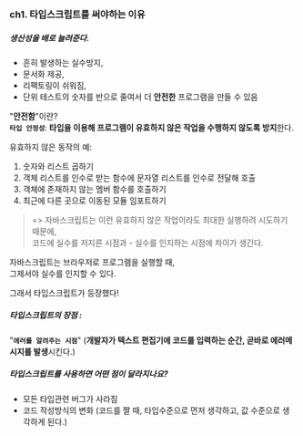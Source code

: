 ### ch1. 타입스크립트를 써야하는 이유

##### 생산성을 배로 늘려준다.
- 흔히 발생하는 실수방지, 
- 문서화 제공, 
- 리팩토링이 쉬워짐, 
- 단위 테스트의 숫자를 반으로 줄여서 더 **안전한** 프로그램을 만들 수 있음

 "**안전함**"이란?<br/> 
 **`타입 안정성`**: **타입을 이용해 프로그램이 유효하지 않은 작업을 수행하지 않도록 방지**한다.

유효하지 않은 동작의 예:<br/> 
1. 숫자와 리스트 곱하기 
2. 객체 리스트를 인수로 받는 함수에 문자열 리스트를 인수로 전달해 호출
3. 객체에 존재하지 않는 멤버 함수를 호출하기
4. 최근에 다른 곳으로 이동된 모듈 임포트하기

> => 자바스크립트는 이런 유효하지 않은 작업이라도 최대한 실행하려 시도하기 때문에,<br/>
코드에 실수를 저지른 시점과 - 실수를 인지하는 시점에 차이가 생긴다.<br/>

자바스크립트는 브라우저로 프로그램을 실행할 때,<br/> 
그제서야 실수를  인지할 수 있다.<br/>


그래서 타입스크립트가 등장했다!

##### 타입스크립트의 장점 :

 "**`에러를 알려주는 시점`**" (**개발자가 텍스트 편집기에 코드를 입력하는 순간, 곧바로 에러메시지를 발생**시킨다.)


##### 타입스크립트를 사용하면 어떤 점이 달라지나요?

- 모든 타입관련 버그가 사라짐
- 코드 작성방식의 변화 (코드를 짤 때, 타입수준으로 먼저 생각하고, 값 수준으로 생각하게 된다.)